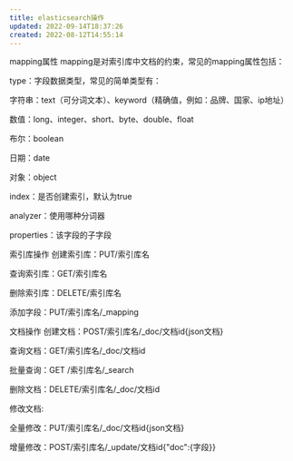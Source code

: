 ```yaml
---
title: elasticsearch操作
updated: 2022-09-14T18:37:26
created: 2022-08-12T14:55:14
---
```


mapping属性
mapping是对索引库中文档的约束，常见的mapping属性包括：

type：字段数据类型，常见的简单类型有：

字符串：text（可分词文本）、keyword（精确值，例如：品牌、国家、ip地址）

数值：long、integer、short、byte、double、float

布尔：boolean

日期：date

对象：object

index：是否创建索引，默认为true

analyzer：使用哪种分词器

properties：该字段的子字段

索引库操作
创建索引库：PUT/索引库名

查询索引库：GET/索引库名

删除索引库：DELETE/索引库名

添加字段：PUT/索引库名/\_mapping

文档操作
创建文档：POST/索引库名/\_doc/文档id{json文档}

查询文档：GET/索引库名/\_doc/文档id

批量查询：GET /索引库名/\_search

删除文档：DELETE/索引库名/\_doc/文档id

修改文档:

全量修改：PUT/索引库名/\_doc/文档id{json文档}

增量修改：POST/索引库名/\_update/文档id{"doc":{字段}}

